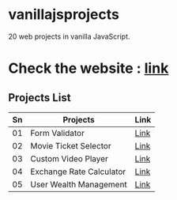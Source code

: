 # vanillajsprojects

20 web projects in vanilla JavaScript.

# Check the website : [link](https://jagritparajuli.github.io/vanillajsprojects/)

## Projects List

| Sn  | Projects                 | Link                                                                                           |
| --- | ------------------------ | ---------------------------------------------------------------------------------------------- |
| 01  | Form Validator           | [Link](https://jagritparajuli.github.io/vanillajsprojects/form-validator/index.html)           |
| 02  | Movie Ticket Selector    | [Link](https://jagritparajuli.github.io/vanillajsprojects/moive-ticket-selector/index.html)    |
| 03  | Custom Video Player      | [Link](https://jagritparajuli.github.io/vanillajsprojects/video-player/index.html)             |
| 04  | Exchange Rate Calculator | [Link](https://jagritparajuli.github.io/vanillajsprojects/exchange-rate-calculator/index.html) |
| 05  | User Wealth Management   | [Link](https://jagritparajuli.github.io/vanillajsprojects/user-wealth/index.html)              |
